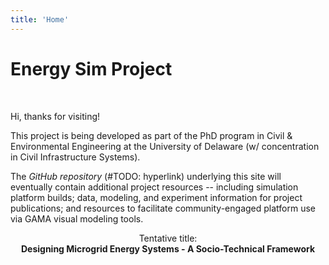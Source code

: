 ```yaml
---
title: 'Home'
---
```


# Energy Sim Project
<br>

Hi, thanks for visiting!

This project is being developed as part of the PhD program in Civil &amp; Environmental Engineering at the University of Delaware (w/ concentration in Civil Infrastructure Systems).

The _GitHub repository_ (#TODO: hyperlink) underlying this site will eventually contain additional project resources -- including simulation platform builds; data, modeling, and experiment information for project publications; and resources to facilitate community-engaged platform use via GAMA visual modeling tools.

<center>
  Tentative title:
  <br>
  
  <strong>
    Designing Microgrid Energy Systems - A Socio-Technical Framework
  </strong>
</center>

